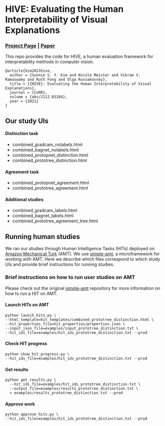 # HIVE: Evaluating the Human Interpretability of Visual Explanations


### [Project Page](https://princetonvisualai.github.io/HIVE/) | [Paper](https://arxiv.org/abs/2112.03184)

This repo provides the code for HIVE, a human evaluation framework for interpretability methods in computer vision.

```
@article{kim2021hive,
  author = {Sunnie S. Y. Kim and Nicole Meister and Vikram V. Ramaswamy and Ruth Fong and Olga Russakovsky},
  title = {{HIVE}: Evaluating the Human Interpretability of Visual Explanations},
  journal = {CoRR},
  volume = {abs/2112.03184},
  year = {2021}
}
```


## Our study UIs

#### Distinction task
- combined_gradcam_nolabels.html
- combined_bagnet_nolabels.html
- combined_protopnet_distinction.html
- combined_prototree_distinction.html

#### Agreement task
- combined_protopnet_agreement.html
- combined_prototree_agreement.html

#### Additional studies
- combined_gradcam_labels.html
- combined_bagnet_labels.html
- combined_prototree_agreement_tree.html



## Running human studies

We ran our studies through Human Intelligence Tasks (HITs) deployed on [Amazon Mechanical Turk](https://www.mturk.com/) (AMT).
We use [simple-amt](https://github.com/jcjohnson/simple-amt), a microframework for working with AMT. 
Here we describe which files correspond to which study UIs and provide brief instructions for running studies. 

### Brief instructions on how to run user studies on AMT

Please check out the original [simple-amt](https://github.com/jcjohnson/simple-amt) repository for more information on how to run a HIT on AMT.

#### Launch HITs on AMT
```
python launch_hits.py \
--html_template=hit_templates/combined_prototree_distinction.html \
--hit_properties_file=hit_properties/properties.json \
--input_json_file=examples/input_prototree_distinction.txt \
--hit_ids_file=examples/hit_ids_prototree_distinction.txt --prod
```

#### Check HIT progress
```
python show_hit_progress.py \
--hit_ids_file=examples/hit_ids_prototree_distinction.txt --prod
```

#### Get results
```
python get_results.py \
  --hit_ids_file=examples/hit_ids_prototree_distinction.txt \
  --output_file=examples/results_prototree_distinction.txt \
  > examples/results_prototree_distinction.txt --prod
```

#### Approve work
```
python approve_hits.py \
--hit_ids_file=examples/hit_ids_prototree_distinction.txt --prod
```
